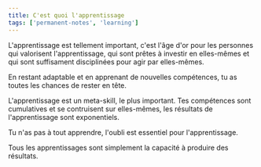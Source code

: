 ```yaml
---
title: C'est quoi l'apprentissage
tags: ['permanent-notes', 'learning']
---
```


L'apprentissage est tellement important, c'est l'âge d'or pour les personnes qui valorisent l'apprentissage, qui sont prêtes à investir en elles-mêmes et qui sont suffisament disciplinées pour agir par elles-mêmes.

En restant adaptable et en apprenant de nouvelles compétences, tu as toutes les chances de rester en tête. 

L'apprentissage est un meta-skill, le plus important.  Tes compétences sont cumulatives et se contruisent sur elles-mêmes, les résultats de l'apprentissage sont exponentiels.

Tu n'as pas à tout apprendre, l'oubli est essentiel pour l'apprentissage.

Tous les apprentissages sont simplement la capacité à produire des résultats.

